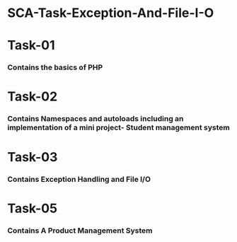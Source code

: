 # SCA-Task-Exception-And-File-I-O
<h1>Task-01</h1> 
<h3>Contains the basics of PHP</h3>

<h1>Task-02</h2>
<h3>Contains Namespaces and autoloads including an implementation of a mini project- Student management system</h3>


<h1>Task-03</h1>
<h3>Contains Exception Handling and File I/O </h3>


<h1>Task-05 </h1>
<h3>Contains A Product Management System</h3>
